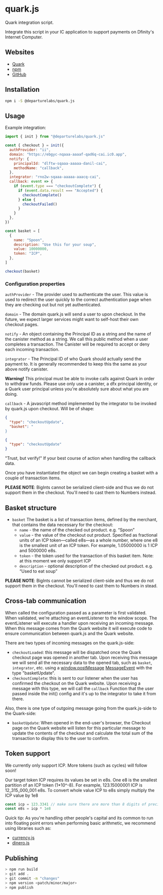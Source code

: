 # quark.js

Quark integration script.

Integrate this script in your IC application to support payments on Dfinity's
Internet Computer.

## Websites

- [Quark](https://ebgyc-nqaaa-aaaaf-qad6q-cai.ic0.app/)
- [npm](https://www.npmjs.com/package/@departurelabs/quark.js)
- [GitHub](https://github.com/DepartureLabsIC/quark.js)

## Installation

```sh
npm i -S @departurelabs/quark.js
```

## Usage

Example integration:

```js
import { init } from "@departurelabs/quark.js"

const { checkout } = init({
  authProvider: "ii",
  domain: "https://ebgyc-nqaaa-aaaaf-qad6q-cai.ic0.app",
  notify: {
    principalId: "dlftw-sqaaa-aaaaa-danil-cai",
    methodName: "callback",
  },
  integrator: "rno2w-sqaaa-aaaaa-aaacq-cai",
  callback: event => {
    if (event.type === "checkoutComplete") {
      if (event.data.result === "Accepted") {
        checkoutComplete()
      } else {
        checkoutFailed()
      }
    }
  },
})

const basket = [
  {
    name: "Spoon",
    description: "Use this for your soup",
    value: 10000000,
    token: "ICP",
  },
]

checkout(basket)
```

### Configuration properties

`authProvider` - The provider used to authenticate the user. This value is used
to redirect the user quickly to the correct authentication page when they are
checking out but not yet authenticated.

`domain` - The domain quark.js will send a user to upon checkout. In the future,
we expect larger services might want to self-host their own checkout pages.

`notify` - An object containing the Principal ID as a string and the name of the
canister method as a string. We call this public method when a user completes a
transaction. The Canister will be required to accept or deny each incoming
transaction.

`integrator` - The Principal ID of who Quark should actually send the payment
to. It is generally recommended to keep this the same as your above notify
canister.

**Warning!** This principal must be able to invoke calls against Quark in order
to withdraw funds. Please use only use a canister, a dfx principal identity, or
a Quark user principal unless you're absolutely sure about what you are doing.

`callback` - A javascript method implemented by the integrator to be invoked by
quark.js upon checkout. Will be of shape:

```json
{
  "type": "checkoutUpdate",
  "basket": "
}
```

```json
{
  "type": "checkoutUpdate"
}
```

"Trust, but verify!" If your best course of action when handling the callback
data.

Once you have instantiated the object we can begin creating a basket with a
couple of transaction items.

**PLEASE NOTE**: BigInts cannot be serialized client-side and thus we do not
support them in the checkout. You'll need to cast them to Numbers instead.

## Basket structure

- `basket` The basket is a list of transaction items, defined by the merchant,
  that contains the data necessary for the checkout:
  - `name` - the name of the checked out product. e.g. “Spoon”
  - `value` - the value of the checkout out product. Specified as fractional
    units of an ICP token—called e8s—as a whole number, where one e8 is the
    smallest unit of an ICP token. For example, 1.05000000 is 1 ICP and 5000000
    e8s.
  - `token` - the token used for the transaction of this basket item. Note: at
    this moment we only support ICP
  - `description` - optional description of the checked out product. e.g. “Used
    to eat soup”

**PLEASE NOTE**: BigInts cannot be serialized client-side and thus we do not
support them in the checkout. You'll need to cast them to Numbers in stead.

## Cross-tab communication

When called the configuration passed as a parameter is first validated. When
validated, we're attaching an eventListener to the window scope. The
eventListener will execute a handler upon receiving an incoming message. When
this message comes from the Quark website it will execute code to ensure
communication between quark.js and the Quark website.

There are two types of incoming messages on the quark.js-side:

- `checkoutLoaded`: this message will be dispatched once the Quark checkout page
  was opened in another tab. Upon receiving this message we will send all the
  necessary data to the opened tab, such as `basket`, `integrator`, etc. using a
  [window.postMessage](https://developer.mozilla.org/en-US/docs/Web/API/Window/postMessage)
  [MessageEvent](https://developer.mozilla.org/en-US/docs/Web/API/MessageEvent)
  with the type "basketUpdate".
- `checkoutComplete`: this is sent to our listener when the user has confirmed
  the checkout on the Quark website. Upon receiving a message with this type, we
  will call the `callback` Function that the user passed inside the init()
  config and it's up to the integrator to take it from there.

Also, there is one type of outgoing message going from the quark.js-side to the
Quark-side:

- `basketUpdate`: When opened in the end-user's browser, the Checkout page on
  the Quark website will listen for this particular message to update the
  contents of the checkout and calculate the total sum of the transaction to
  display this to the user to confirm.

## Token support

We currently only support ICP. More tokens (such as cycles) will follow soon!

Our target token ICP requires its values be set in e8s. One e8 is the smallest
partition of an ICP token (1\*10^-8). For example, 123.15000001 ICP is
12_315_000_001 e8s. To convert whole value ICP to e8s simply multiply the ICP
value by 1e8

```js
const icp = 123.3341 // make sure there are more than 8 digits of precision!!
const e8s = icp * 1e8
```

Quick tip: As you're handling other people's capital and its common to run into
floating point errors when performing basic arithmetic, we recommend using
libraries such as:

- [currency.js](https://currency.js.org/)
- [dinero.js](https://dinerojs.com/)

## Publishing

```sh
> npm run build
> git add .
> git commit -m "changes"
> npm version <patch/minor/major>
> npm publish
```
